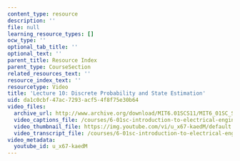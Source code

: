 ```yaml
---
content_type: resource
description: ''
file: null
learning_resource_types: []
ocw_type: ''
optional_tab_title: ''
optional_text: ''
parent_title: Resource Index
parent_type: CourseSection
related_resources_text: ''
resource_index_text: ''
resourcetype: Video
title: 'Lecture 10: Discrete Probability and State Estimation'
uid: da1c0cbf-47ac-7293-acf5-4f8f75e30b64
video_files:
  archive_url: http://www.archive.org/download/MIT6.01SCS11/MIT6_01SC_S11_lec10_300k.mp4
  video_captions_file: /courses/6-01sc-introduction-to-electrical-engineering-and-computer-science-i-spring-2011/ea1be682e98c52769fb127483043bc37_u_x67-kaedM.vtt
  video_thumbnail_file: https://img.youtube.com/vi/u_x67-kaedM/default.jpg
  video_transcript_file: /courses/6-01sc-introduction-to-electrical-engineering-and-computer-science-i-spring-2011/a92b625713e3341635e754a96c9e9076_u_x67-kaedM.pdf
video_metadata:
  youtube_id: u_x67-kaedM
---
```

